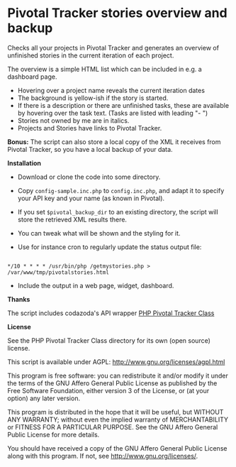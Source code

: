 Pivotal Tracker stories overview and backup
===========================================

Checks all your projects in Pivotal Tracker and generates an overview of
unfinished stories in the current iteration of each project.

The overview is a simple HTML list which can be included in e.g. a dashboard page.

- Hovering over a project name reveals the current iteration dates
- The background is yellow-ish if the story is started.
- If there is a description or there are unfinished tasks, these
  are available by hovering over the task text. (Tasks are listed 
  with leading "- ")
- Stories not owned by me are in italics.
- Projects and Stories have links to Pivotal Tracker.

**Bonus:** The script can also store a local copy of the XML it receives from Pivotal 
Tracker, so you have a local backup of your data.

**Installation**

- Download or clone the code into some directory.

- Copy `config-sample.inc.php` to `config.inc.php`, and adapt it to specify
  your API key and your name (as known in Pivotal).
  
- If you set `$pivotal_backup_dir` to an existing directory, the script
  will store the retrieved XML results there.
  
- You can tweak what will be shown and the styling for it.

- Use for instance cron to regularly update the status output file:

<code>
*/10 * * * * /usr/bin/php <path>/getmystories.php > /var/www/tmp/pivotalstories.html
</code>

- Include the output in a web page, widget, dashboard.

**Thanks**

The script includes codazoda's API wrapper [PHP Pivotal Tracker Class](https://github.com/codazoda/PHP-Pivotal-Tracker-Class.git)

**License**

See the PHP Pivotal Tracker Class directory for its own (open source) license.

This script is available under AGPL: http://www.gnu.org/licenses/agpl.html

This program is free software: you can redistribute it and/or modify
it under the terms of the GNU Affero General Public License as
published by the Free Software Foundation, either version 3 of the
License, or (at your option) any later version.

This program is distributed in the hope that it will be useful,
but WITHOUT ANY WARRANTY; without even the implied warranty of
MERCHANTABILITY or FITNESS FOR A PARTICULAR PURPOSE.  See the
GNU Affero General Public License for more details.
 
You should have received a copy of the GNU Affero General Public License
along with this program.  If not, see <http://www.gnu.org/licenses/>.

